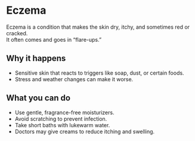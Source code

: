 # Eczema

Eczema is a condition that makes the skin dry, itchy, and sometimes red or cracked.  
It often comes and goes in “flare-ups.”

## Why it happens
- Sensitive skin that reacts to triggers like soap, dust, or certain foods.  
- Stress and weather changes can make it worse.

## What you can do
- Use gentle, fragrance-free moisturizers.  
- Avoid scratching to prevent infection.  
- Take short baths with lukewarm water.  
- Doctors may give creams to reduce itching and swelling.
